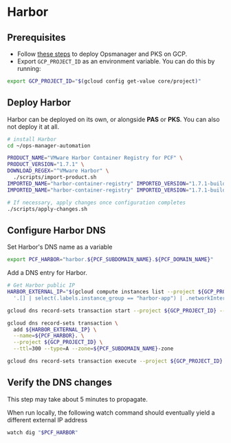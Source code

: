 # Harbor

## Prerequisites

- Follow [these steps](https://github.com/amcginlay/ops-manager-automation) to deploy Opsmanager and PKS on GCP.
- Export `GCP_PROJECT_ID` as an environment variable. You can do this by running:

```bash
export GCP_PROJECT_ID="$(gcloud config get-value core/project)"
```

## Deploy Harbor

Harbor can be deployed on its own, or alongside __PAS__ or __PKS__. You can also not deploy it at all.

```bash
# install Harbor
cd ~/ops-manager-automation

PRODUCT_NAME="VMware Harbor Container Registry for PCF" \
PRODUCT_VERSION="1.7.1" \
DOWNLOAD_REGEX="^VMware Harbor" \
  ./scripts/import-product.sh
IMPORTED_NAME="harbor-container-registry" IMPORTED_VERSION="1.7.1-build.3" ./scripts/stage-product.sh
IMPORTED_NAME="harbor-container-registry" IMPORTED_VERSION="1.7.1-build.3" ./scripts/configure-product.sh

# If necessary, apply changes once configuration completes
./scripts/apply-changes.sh
```

## Configure Harbor DNS

Set Harbor's DNS name as a variable

```bash
export PCF_HARBOR="harbor.${PCF_SUBDOMAIN_NAME}.${PCF_DOMAIN_NAME}"
```

Add a DNS entry for Harbor.

```bash
# Get Harbor public IP
HARBOR_EXTERNAL_IP="$(gcloud compute instances list --project ${GCP_PROJECT_ID} --format json | jq -r \
  '.[] | select(.labels.instance_group == "harbor-app") | .networkInterfaces[].accessConfigs[].natIP')"

gcloud dns record-sets transaction start --project ${GCP_PROJECT_ID} --zone=${PCF_SUBDOMAIN_NAME}-zone

gcloud dns record-sets transaction \
  add ${HARBOR_EXTERNAL_IP} \
  --name=${PCF_HARBOR}. \
  --project ${GCP_PROJECT_ID} \
  --ttl=300 --type=A --zone=${PCF_SUBDOMAIN_NAME}-zone

gcloud dns record-sets transaction execute --project ${GCP_PROJECT_ID} --zone=${PCF_SUBDOMAIN_NAME}-zone
```

## Verify the DNS changes

This step may take about 5 minutes to propagate.

When run locally, the following watch command should eventually yield a different external IP address

```bash
watch dig "$PCF_HARBOR"
```
